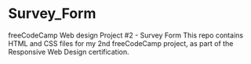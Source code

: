 # Survey_Form
freeCodeCamp Web design Project #2 - Survey Form
This repo contains HTML and CSS files for my 2nd freeCodeCamp project, as part of the Responsive Web Design certification.
